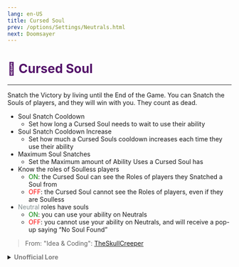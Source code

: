 ```yaml
---
lang: en-US
title: Cursed Soul
prev: /options/Settings/Neutrals.html
next: Doomsayer
---
```


# <font color="#531269">👿 <b>Cursed Soul</b></font> <Badge text="Evil" type="tip" vertical="middle"/>
---

Snatch the Victory by living until the End of the Game. You can Snatch the Souls of players, and they will win with you. They count as dead.
* Soul Snatch Cooldown
  * Set how long a Cursed Soul needs to wait to use their ability
* Soul Snatch Cooldown Increase
  * Set how much a Cursed Souls cooldown increases each time they use their ability
* Maximum Soul Snatches
  * Set the Maximum amount of Ability Uses a Cursed Soul has
* Know the roles of Soulless players
  * <font color=green>ON</font>: the Cursed Soul can see the Roles of players they Snatched a Soul from
  * <font color=red>OFF</font>: the Cursed Soul cannot see the Roles of players, even if they are Soulless
* <font color=#7f8c8d>Neutral</font> roles have souls
  * <font color=green>ON</font>: you can use your ability on Neutrals
  * <font color=red>OFF</font>: you cannot use your ability on Neutrals, and will receive a pop-up saying “No Soul Found”

> From: "Idea & Coding": [TheSkullCreeper](https://github.com/Loonie-Toons)

<details>
<summary><b><font color=gray>Unofficial Lore</font></b></summary>

As the morning's rosy cheeked son, Dawn rose, Menalaus got up from his bed 
Ready to face whatever came his way.
"Morning chap" said he.
Going to work was always a journey. 
He arrived to Mira HQ and slopped down to his chair.
"Already tired" Came a known voice from behind
"No sir, No!"
"Good"
Thinking about this interaction Menalaus got extremely gloomy..
Very well be cursed with a bad job by now..
Jove was not happy at all about this 
"Kid think before saying"
As he zapped him of his soul.
A few moments later...
"I feel awfully weird now"
"Must be your stomach" said the Master mind.
"Maybe"
And as the day progressed this only got **Worse**
He started to feel melancholy
Like something was missing..
By jove! He got it.. 
It was not common but.. he was cursed.
He needed to perform a sacrifice.. Until it isn't fulfilled He would need to face the wrath of the gods.
A soul for a soul.. or more depending on the anger level of the god.
"Dear Mr. Nestor
You may know that I am a very ambitious fellow like you
Now tell me true and tell me truly 
To what extend would you go on if I could Guarantee you the win?"
"Dear Mr. Menalaus
Well my good sir I would even sell my soul for it!"
Perfect.
And as the ages went on the harpy's sang and Cyclops screeched but Menalaus was on an agenda
An agenda to get his soul back
What was the best way of taking souls he pondered.
Well... Snatching them is out of the question
Or... Was it?
Everything is Legal in Mira.
Let's go.
But he needed **Help**
Help from his trust alliance partner..
Ulysseus.
Now Ulysseus was a man of great wonders.
Skinny, tall, good looking I might add
Ulysseus possessed knowledge about witchcraft More than anyone could imagine
Even circe tipped her hat to him in awe and respect..
Now that he had it all prepared he could strike..
He went around hopping in joy as he felt some part of his soul get re-absorbed back into his Skinny body
He had gone pale with fear but now he was his old self Pink cheeked and joyful
Now the blonde Ulysseus went hither-tither with enjoyment when he saw his product work better than he could imagine
Jumping around as Jove granted them their soul's back 
And granted them the win..
Tell me Oh great prophet
One who knows all
One who sees all
Will this be a happy ending for our protagonists? 
"I will tell you true and tell you truly"
"It will indeed be a joyous occasion for our heroes"
The one who faced the challenge
The one who faced Many woes
And the ones who trusted them

> Submitted by: champofchamps78
</details>